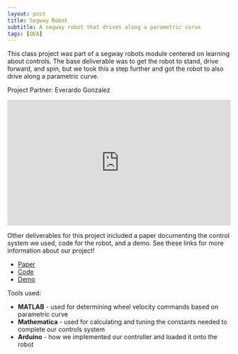 ```yaml
---
layout: post
title: Segway Robot
subtitle: A segway robot that drives along a parametric curve
tags: [QEA]
---
```


This class project was part of a segway robots module centered on learning about controls. The base deliverable was to get the robot to stand, drive forward, and spin, but we took this a step further and got the robot to also drive along a parametric curve.

Project Partner: Everardo Gonzalez

<style>.embed-container { position: relative; padding-bottom: 56.25%; height: 0; overflow: hidden; max-width: 100%; } .embed-container iframe, .embed-container object, .embed-container embed { position: absolute; top: 0; left: 0; width: 100%; height: 100%; }</style><div class='embed-container'><iframe src='https://photos.app.goo.gl/fkHDGmiQr6ArEZtM6' frameborder='0' allowfullscreen></iframe></div>

Other deliverables for this project included a paper documenting the control system we used, code for the robot, and a demo. See these links for more information about our project!
+ [Paper](https://drive.google.com/open?id=1iAzoYLpepR2T3e_7MMJvq5O_UAfpUIqb)
+ [Code](https://github.com/AmyPhung/QEA-Rocky)
+ [Demo](https://photos.app.goo.gl/fkHDGmiQr6ArEZtM6)

Tools used:
- **MATLAB** - used for determining wheel velocity commands based on parametric curve
- **Mathematica** - used for calculating and tuning the constants needed to complete our controls system
- **Arduino** - how we implemented our controller and loaded it onto the robot
